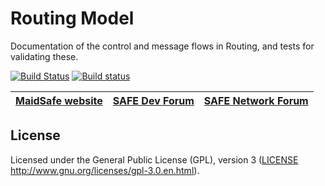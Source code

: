 # Routing Model

Documentation of the control and message flows in Routing, and tests for validating these.

[![Build Status](https://travis-ci.com/maidsafe/routing_model.svg?branch=master)](https://travis-ci.com/maidsafe/routing_model)
[![Build status](https://ci.appveyor.com/api/projects/status/j481jo3an7ni6awu/branch/master?svg=true)](https://ci.appveyor.com/project/MaidSafe-QA/routing-model/branch/master)

| [MaidSafe website](https://maidsafe.net) | [SAFE Dev Forum](https://forum.safedev.org) | [SAFE Network Forum](https://safenetforum.org) |
|:----------------------------------------:|:-------------------------------------------:|:----------------------------------------------:|

## License

Licensed under the General Public License (GPL), version 3 ([LICENSE](LICENSE) http://www.gnu.org/licenses/gpl-3.0.en.html).
